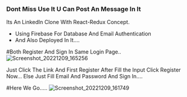 ### Dont Miss Use It U Can Post An Message In It ###

Its An LinkedIn Clone With React-Redux Concept.
* Using Firebase For Database And Email Authentication 
* And Also Deployed In It....

#Both Register And Sign In Same Login Page..
![Screenshot_20221209_165256](https://user-images.githubusercontent.com/107635975/206691786-bc3076c7-5a9b-4f4c-8d15-ffb8287c422b.png)


Just Click The Link And First Register After Fill the Input Click Register Now...
Else Just Fill Email And Password And Sign In....


#Here We Go.....
![Screenshot_20221209_161749](https://user-images.githubusercontent.com/107635975/206691402-8ab49da7-d21b-4a08-83c5-93051457ec1c.png)
